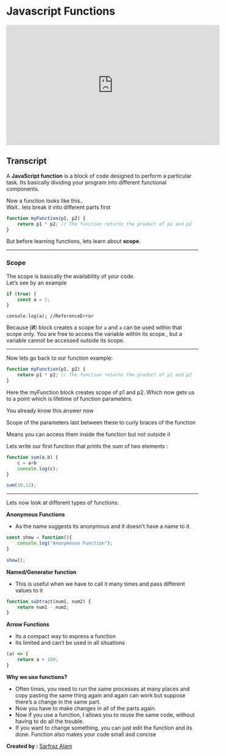 

# Javascript Functions

<iframe  width="560"  height="315"  src="https://www.youtube.com/embed/LAl0vdiPVZQ"  title="YouTube video player"  frameborder="0"  allow="accelerometer; autoplay; clipboard-write; encrypted-media; gyroscope; picture-in-picture"  allowfullscreen></iframe>


## Transcript

A **JavaScript function** is a block of code designed to perform a particular task. Its basically dividing your program into different functional components.

Now a function looks like this..  
Wait.. lets break it into different parts first

```javascript
function myFunction(p1, p2) {
    return p1 * p2; // The function returns the product of p1 and p2
}
```
But before learning functions, lets learn about **scope**.

<hr>

### Scope

The scope is basically the availability of your code.  
Let’s see by an example

``` javascript
if (true) {
    const a = 2;
}
```

```
console.log(a); //ReferenceError
```
Because (**if**) block creates a scope for `a` and `a` can be used within that scope only. You are free to access the variable within its scope , but a variable cannot  be accessed outside its scope.

<hr>

  
Now lets go back to our function example:

  
```javascript
function myFunction(p1, p2) {
    return p1 * p2; // The function returns the product of p1 and p2
}
```
Here the myFunction block creates scope of p1 and p2. Which now gets us to a point which is lifetime of function parameters.

You already know this answer now

Scope of the parameters last between these to curly braces of the function

Means you can access them inside the function but not outside it

Lets write our first function that prints the sum of two elements :


```javascript
function sum(a,b) {
	c = a+b
	console.log(c);
}

sum(10,12);
```
<hr>

Lets now look at different types of functions:

**Anonymous Functions**

 - As the name suggests its anonymous and it doesn’t have a name to it.

```javascript
const show = function(){
	console.log("Anonymouse Function");
}
	
show();
```
**Named/Generator function**

 - This is useful when we have to call it many times and pass different
       values to it

```javascript
function subtract(num1, num2) {
	return num1 - num2;
}
```
**Arrow Functions**

 - Its a compact way to express a function
 - Its limited and can’t be used in all situations

```javascript
(a) => {		
	return a + 100;	
}
```
		
**Why we use functions?**

 - Often times, you need to run the same processes at many places and
   copy pasting the same thing again and again can work but suppose
   there’s a change in the same part.
 - Now you have to make changes in all of the parts again.
 - Now if you use a function, I allows you to reuse the same code,
   without having to do all the trouble.
 - If you want to change something, you can just edit the function and
   its done. Function also makes your code small and concise
   
**Created by :** [Sarfraz Alam](https://github.com/Sarfraz-droid)

